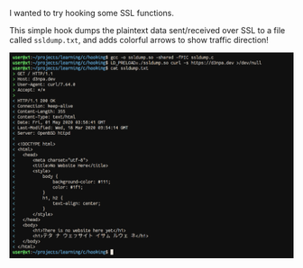 I wanted to try hooking some SSL functions.

This simple hook dumps the plaintext data sent/received over SSL to a file called `ssldump.txt`, and adds colorful arrows to show traffic direction!

![screenshot](screenshot.png)
